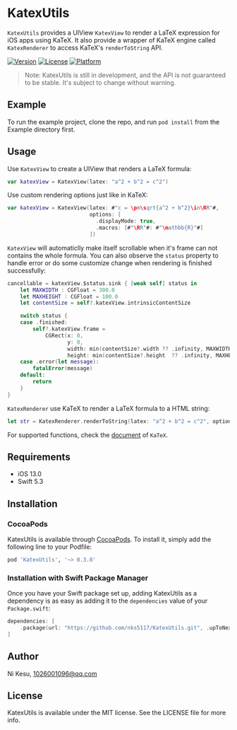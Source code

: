 # KatexUtils

`KatexUtils` provides a UIView `KatexView` to render a LaTeX expression for iOS apps using KaTeX. It also provide a wrapper of KaTeX engine called `KatexRenderer` to access KaTeX's `renderToString` API. 

[![Version](https://img.shields.io/cocoapods/v/KatexUtils.svg?style=flat)](https://cocoapods.org/pods/KatexUtils)
[![License](https://img.shields.io/cocoapods/l/KatexUtils.svg?style=flat)](https://cocoapods.org/pods/KatexUtils)
[![Platform](https://img.shields.io/cocoapods/p/KatexUtils.svg?style=flat)](https://cocoapods.org/pods/KatexUtils)

> Note: KatexUtils is still in development, and the API is not guaranteed to be stable. It's subject to change without warning.

## Example

To run the example project, clone the repo, and run `pod install` from the Example directory first.

## Usage

Use `KatexView` to create a UIView that renders a LaTeX formula:

```swift
var katexView = KatexView(latex: "a^2 + b^2 = c^2")
```


Use custom rendering options just like in KaTeX:

```swift
var katexView = KatexView(latex: #"c = \pm\sqrt{a^2 + b^2}\in\RR"#,
                          options: [
                            .displayMode: true,
                            .macros: [#"\RR"#: #"\mathbb{R}"#]
                          ])
```

`KatexView` will automaticlly make itself scrollable when it's frame can not contains the whole formula. You can also observe the  `status` property to handle error or do some customize change when rendering is finished successfully:

```swift
cancellable = katexView.$status.sink { [weak self] status in
    let MAXWIDTH : CGFloat = 300.0
    let MAXHEIGHT : CGFloat = 100.0
    let contentSize = self?.katexView.intrinsicContentSize

    switch status {
    case .finished:
        self?.katexView.frame =
            CGRect(x: 0,
                   y: 0,
                   width: min(contentSize?.width ?? .infinity, MAXWIDTH),
                   height: min(contentSize?.height  ?? .infinity, MAXHEIGHT))
    case .error(let message):
        fatalError(message)
    default:
        return
    }
}
```

`KatexRenderer` use KaTeX to render a LaTeX formula to a HTML string:

```swift
let str = KatexRenderer.renderToString(latex: "a^2 + b^2 = c^2", options: [.displayMode : true])
```

For supported functions, check the [document](https://katex.org/docs/supported.html) of `KaTeX`.

## Requirements

- iOS 13.0
- Swift 5.3

## Installation

### CocoaPods

KatexUtils is available through [CocoaPods](https://cocoapods.org). To install it, simply add the following line to your Podfile:

```ruby
pod 'KatexUtils', '~> 0.3.0'
```

### Installation with Swift Package Manager

Once you have your Swift package set up, adding KatexUtils as a dependency is as easy as adding it to the `dependencies` value of your `Package.swift`:

```swift
dependencies: [
    .package(url: "https://github.com/nks5117/KatexUtils.git", .upToNextMinor(from: "0.3.0"))
]
```

## Author

Ni Kesu, 1026001096@qq.com

## License

KatexUtils is available under the MIT license. See the LICENSE file for more info.
